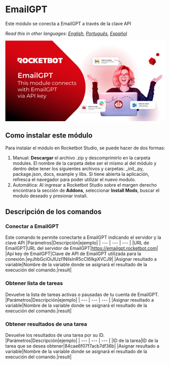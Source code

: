 # EmailGPT
  
Este módulo se conecta a EmailGPT a través de la clave API  

*Read this in other languages: [English](Manual_EmailGPT.md), [Português](Manual_EmailGPT.pr.md), [Español](Manual_EmailGPT.es.md)*
  
![banner](imgs/Banner_EmailGPT.jpg)
## Como instalar este módulo
  
Para instalar el módulo en Rocketbot Studio, se puede hacer de dos formas:
1. Manual: __Descargar__ el archivo .zip y descomprimirlo en la carpeta modules. El nombre de la carpeta debe ser el mismo al del módulo y dentro debe tener los siguientes archivos y carpetas: \__init__.py, package.json, docs, example y libs. Si tiene abierta la aplicación, refresca el navegador para poder utilizar el nuevo modulo.
2. Automática: Al ingresar a Rocketbot Studio sobre el margen derecho encontrara la sección de **Addons**, seleccionar **Install Mods**, buscar el modulo deseado y presionar install.  


## Descripción de los comandos

### Conectar a EmailGPT
  
Este comando te permite conectarte a EmailGPT indicando el servidor y la clave API
|Parámetros|Descripción|ejemplo|
| --- | --- | --- |
|URL de EmailGPT|URL del servidor de EmailGPT|https://emailgpt.rocketbot.com|
|Api key de EmailGPT|Clave de API de EmailGPT utilizada para la conexión.|eyJhbGciOiJIUzI1NiIsInR5cCI6IkpXVCJ9|
|Asignar resultado a variable|Nombre de la variable donde se asignará el resultado de la execución del comando.|result|

### Obtener lista de tareas
  
Devuelve la lista de tareas activas o pausadas de tu cuenta de EmailGPT.
|Parámetros|Descripción|ejemplo|
| --- | --- | --- |
|Asignar resultado a variable|Nombre de la variable donde se asignará el resultado de la execución del comando.|result|

### Obtener resultados de una tarea
  
Devuelve los resultados de una tarea por su ID.
|Parámetros|Descripción|ejemplo|
| --- | --- | --- |
|ID de la tarea|ID de la tarea que se desea obtener|84cae6f07f7acb7df36b|
|Asignar resultado a variable|Nombre de la variable donde se asignará el resultado de la execución del comando.|result|
